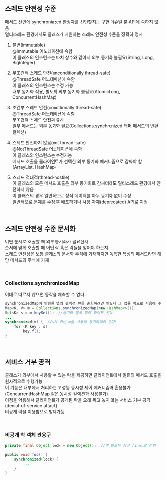 ## 스레드 안전성 수준
메서드 선언에 synchroniazed 한정자를 선언할지는 구현 이슈일 뿐 API에 속하지 않음  
멀티스레드 환경에서도 클래스가 지원하는 스레드 안전성 수준을 정확히 명시  
    
1. 불변(immutable)  
      @Immutable 어노테이션에 속함  
      이 클래스의 인스턴스는 마치 상수와 같아서 외부 동기화 불필요(String, Long, BigInteger)  
      
2. 무조건적 스레드 안전(unconditionally thread-safe)  
      @ThreadSafe 어노테이션에 속함  
      이 클래스의 인스턴스는 수정 가능  
      내부 동기화 적용, 별도의 외부 동기화 불필요(AtomicLong, ConcurrentHashMap)  
    
3. 조건부 스레드 안전(conditionally thread-safe)  
      @ThreadSafe 어노테이션에 속함  
      무조건적 스레드 안전과 유사  
      일부 메서드는 외부 동기화 필요(Collections.synchronized 래퍼 메서드의 반환 컬렉션)  
    
4. 스레드 안전하지 않음(not thread-safe)  
      @NotThreadSafe 어노테이션에 속함  
      이 클래스의 인스턴스는 수정가능  
      메서드 호출을 클라이언트가 선택한 외부 동기화 메커니즘으로 감싸야 함(ArrayList, HashMap)  
    
5. 스레드 적대적(thread-hostile)  
      이 클래스의 모든 메서드 호출은 외부 동기화로 감싸더라도 멀티스레드 환경에서 안전하지 않음  
      이 클래스의 경우 일반적으로 정적 데이터를 아무 동기화 없이 수정  
      일반적으로 문제를 수정 후 배포하거나 사용 자제(deprecated) API로 지정  

<br>

## 스레드 안전성 수준 문서화
어떤 순서로 호출할 때 외부 동기화가 필요한지  
순서에 맞게 호출할 때 어떤 락 혹은 락들을 얻어야 하는지  
스레드 안전성은 보통 클래스의 문서화 주석에 기재하지만 독특한 특성의 메서드라면 해당 메서드의 주석에 기재  

<br>

### Collections.synchronizedMap
이대로 따르지 않으면 동작을 예측할 수 없다.  

````java
synchronizedMap이 반환한 맵의 걸렉션 뷰를 순회하려면 반드시 그 맵을 락으로 사용해 수동으로 동기화하라.
Map<K, V> m = Collections.synchronizedMap(new HashMap<>());
Set<K> s = m.keySet();  //동기화 블록 밖에 있어도 된다.
...
synchronized(m) {  //s가 아닌 m을 사용해 동기화해야 한다!
    for (K key : s)
        key.f();
}
````

<br>

## 서비스 거부 공격
클래스가 외부에서 사용할 수 있는 락을 제공하면 클라이언트에서 일련의 메서드 호출을 원자적으로 수행가능  
이 기능은 내부에서 처리하는 고성능 동시성 제어 메커니즘과 혼용불가(ConcurrentHashMap 같은 동시성 컬렉션과 사용불가)  
이점을 악용해서 클라이언트가 공개된 락을 오래 쥐고 놓지 않는 서비스 거부 공격(denial-of-service attack)  
비공개 락을 이용함으로 방어가능  

<br>

### 비공개 학 객체 관용구
````java
private final Object lock = new Object();  //락 필드는 항상 final로 선언

public void foo() {
    synchronized(lock) {
        ...
    }
}
````

<br>
